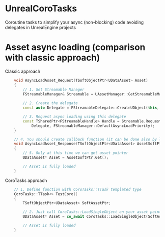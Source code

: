 # UnrealCoroTasks
Coroutine tasks to simplify your async (non-blocking) code avoiding delegates in UnrealEngine projects

# Asset async loading (comparison with classic approach)

Classic approach
```cpp
	void AsyncLoadAsset_Request(TSoftObjectPtr<UDataAsset> Asset)
	{
		// 1. Get Streamable Manager
		FStreamableManager& Streamable = UAssetManager::GetStreamableManager();
		
		// 2. Create the delegate
		const auto Delegate = FStreamableDelegate::CreateUObject(this, &ThisClass::AsyncLoadAsset_Response, Asset);

		// 3. Request async loading using this delegate
		const TSharedPtr<FStreamableHandle> Handle = Streamable.RequestAsyncLoad({Asset.ToSoftObjectPath()},
			Delegate, FStreamableManager::DefaultAsyncLoadPriority);
	}

	// 4. You should create callback function (it can be done also by lambda)
	void AsyncLoadAsset_Response(TSoftObjectPtr<UDataAsset> AssetSoftPtr)
	{
		// 5. Only at this time we can get asset pointer
		UDataAsset* Asset = AssetSoftPtr.Get();

		// Asset is fully loaded
	}
```

CoroTasks approach
```cpp
	// 1. Define function with CoroTasks::TTask templated type
	CoroTasks::TTask<> TestCoro()
	{
		TSoftObjectPtr<UDataAsset> SoftAssetPtr;

		// 2. Just call CoroTasks::LoadSingleObject on your asset pointer
		UDataAsset* Asset = co_await CoroTasks::LoadSingleObject(SoftAssetPtr);

		// Asset is fully loaded
	}
```
